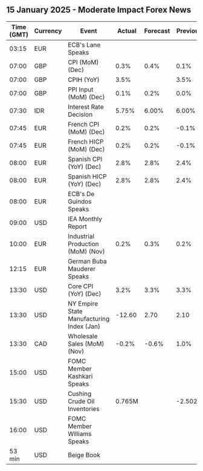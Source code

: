 ## 15 January 2025 - Moderate Impact Forex News

| Time (GMT) | Currency | Event | Actual | Forecast | Previous |
|------|----------|-------|--------|----------|----------|
| 03:15 | EUR | ECB's Lane Speaks |  |  |  |
| 07:00 | GBP | CPI (MoM) (Dec) | 0.3% | 0.4% | 0.1% |
| 07:00 | GBP | CPIH (YoY) | 3.5% |  | 3.5% |
| 07:00 | GBP | PPI Input (MoM) (Dec) | 0.1% | 0.2% | 0.0% |
| 07:30 | IDR | Interest Rate Decision | 5.75% | 6.00% | 6.00% |
| 07:45 | EUR | French CPI (MoM) (Dec) | 0.2% | 0.2% | -0.1% |
| 07:45 | EUR | French HICP (MoM) (Dec) | 0.2% | 0.2% | -0.1% |
| 08:00 | EUR | Spanish CPI (YoY) (Dec) | 2.8% | 2.8% | 2.4% |
| 08:00 | EUR | Spanish HICP (YoY) (Dec) | 2.8% | 2.8% | 2.4% |
| 08:00 | EUR | ECB's De Guindos Speaks |  |  |  |
| 09:00 | USD | IEA Monthly Report |  |  |  |
| 10:00 | EUR | Industrial Production (MoM) (Nov) | 0.2% | 0.3% | 0.2% |
| 12:15 | EUR | German Buba Mauderer Speaks |  |  |  |
| 13:30 | USD | Core CPI (YoY) (Dec) | 3.2% | 3.3% | 3.3% |
| 13:30 | USD | NY Empire State Manufacturing Index (Jan) | -12.60 | 2.70 | 2.10 |
| 13:30 | CAD | Wholesale Sales (MoM) (Nov) | -0.2% | -0.6% | 1.0% |
| 15:00 | USD | FOMC Member Kashkari Speaks |  |  |  |
| 15:30 | USD | Cushing Crude Oil Inventories | 0.765M |  | -2.502M |
| 16:00 | USD | FOMC Member Williams Speaks |  |  |  |
| 53 min | USD | Beige Book |  |  |  |
